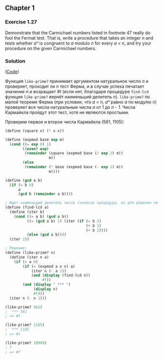 ## Chapter 1

### Exercise 1.27

Demonstrate that the Carmichael numbers listed in footnote 47 really do fool the Fermat test. That is, write a procedure that takes an integer _n_ and tests whether _aⁿ_ is congruent to _a_ modulo _n_ for every _a < n_, and try your procedure on the given Carmichael numbers.

### Solution

([Code](../../src/Chapter%201/Exercise%201.27.scm))

Функция `like-prime?` принимает аргументом натуральное число _n_ и проверяет, проходит ли _n_ тест Ферма, и в случае успеха печатает значение _n_ и возращает _#t_ (если нет, благодаря процедуре `find-lcd` функция `like-prime?` вернёт наименьший делитель _n_). `like-prime?` по малой теореме Ферма (при условии, что _a < n_, _aⁿ_ равно _a_ по модулю _n_) проверяет все числа натуральные числа _a_ от 1 до _n - 1_. Числа Кармайкла пройдут этот тест, хотя не являются простыми.

Проверим первое и второе числа Кармайкла (561, 1105):

```scheme
(define (square x) (* x x))

(define (expmod base exp m)
  (cond ((= exp 0) 1)
        ((even? exp)
         (remainder (square (expmod base (/ exp 2) m))
                    m))
        (else
         (remainder (* base (expmod base (- exp 1) m))
                    m))))

(define (gcd a b)
  (if (= b 0)
      a
      (gcd b (remainder a b))))

; Ищет наименьший делитель числа (написал процедуру, но для решения не нужна).
(define (find-lcd a)
  (define (iter b)
    (cond ((= a b) (gcd a b))
          ((= (gcd a b) 1) (iter (if (= b 2)
                                     (+ b 1)
                                     (+ b 2))))
          (else (gcd a b))))
  (iter 2))

; Решение:
(define (like-prime? n)
  (define (iter n a)
    (if (> a 0)
        (if (= (expmod a n n) a)
            (iter n (- a 1))
            (and (display (find-lcd n))
                 #f))
        (and (display " *** ")
             (display n)
             #t)))
  (iter n (- n 1)))

(like-prime? 561)
;  *** 561
; => #t

(like-prime? 1105)
;  *** 1105
; => #t

(like-prime? 19999)
; 7
; => #f
```
